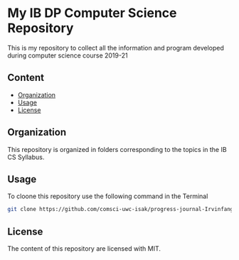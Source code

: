 My IB DP Computer Science Repository
======================================

This is my repository to collect all the information and program developed during computer science course 2019-21

Content
-------
  * [Organization](#organization)
  * [Usage](#usage)
  * [License](#license)
  
 Organization
 -------------
 This repository is organized in folders corresponding to the topics in the IB CS Syllabus.
 
 Usage
 -------------
 To cloone this repository use the following command in the Terminal
 ```.sh
 git clone https://github.com/comsci-uwc-isak/progress-journal-Irvinfang.git
 ```
 
 License
 -------------
 The content of this repository are licensed with MIT.
